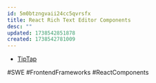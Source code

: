 ```yaml
---
id: 5m0btzngvaii24cc5qvrsfx
title: React Rich Text Editor Components
desc: ""
updated: 1738542851878
created: 1738542781009
---
```


- [TipTap](https://tiptap.dev/docs/editor/getting-started/install/react)

#SWE #FrontendFrameworks #ReactComponents
